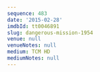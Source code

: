 ```yaml
---
sequence: 483
date: '2015-02-28'
imdbId: tt0046891
slug: dangerous-mission-1954
venue: null
venueNotes: null
medium: TCM HD
mediumNotes: null
---
```



